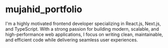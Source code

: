 # mujahid_portfolio
 I'm a highly motivated frontend developer specializing in React.js, Next.js, and TypeScript. With a strong passion for building modern, scalable, and high-performance web applications, I focus on writing clean, maintainable, and efficient code while delivering seamless user experiences.
